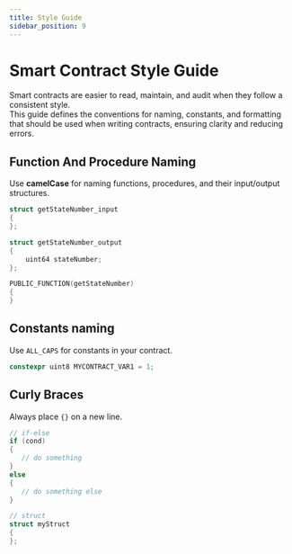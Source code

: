 ```yaml
---
title: Style Guide
sidebar_position: 9
---
```


# Smart Contract Style Guide

Smart contracts are easier to read, maintain, and audit when they follow a consistent style.  
This guide defines the conventions for naming, constants, and formatting that should be used when writing contracts, ensuring clarity and reducing errors.

## Function And Procedure Naming

Use **camelCase** for naming functions, procedures, and their input/output structures.

```cpp
struct getStateNumber_input
{
};

struct getStateNumber_output
{
    uint64 stateNumber;
};

PUBLIC_FUNCTION(getStateNumber)
{
}
```

## Constants naming

Use `ALL_CAPS` for constants in your contract.

```cpp
constexpr uint8 MYCONTRACT_VAR1 = 1;
```

## Curly Braces

Always place `{}` on a new line.

```cpp
// if-else
if (cond)
{
   // do something
}
else
{
   // do something else
}
```

```cpp
// struct
struct myStruct
{
};
```
